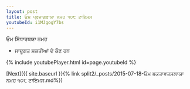 ```yaml
---
layout: post
title: ਓਮ ਪ੍ਰਜਾਗਰਾਯਾ ਨਮਹ ੧੦੮ ਟਾਇਮਸ
youtubeId: i1MJgogY7bs
---
```

 
 
 ਓਮ ਸਿੱਧਾਰਥਯਾ ਨਮਹ  
 
 -  ਜਾਦੂਗਤ ਸ਼ਕਤੀਆਂ ਦੇ ਕੌਣ ਹਨ 
 
  
 
  
 
 
 
 
 
 


{% include youtubePlayer.html id=page.youtubeId %}
 
[Next]({{ site.baseurl }}{% link  split2/_posts/2015-07-18-ਓਮ ਭਕਤਾਵਤਸਲਾਯਾ ਨਮਹ ੧੦੮ ਟਾਇਮਸ.md%})
 
